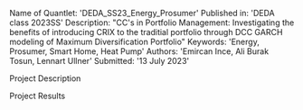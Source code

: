 Name of Quantlet: 'DEDA_SS23_Energy_Prosumer'
Published in: 'DEDA class 2023SS'
Description: "CC's in Portfolio Management: Investigating the benefits of introducing CRIX to the traditial portfolio through DCC GARCH modeling of Maximum Diversification Portfolio"
Keywords: 'Energy, Prosumer, Smart Home, Heat Pump'
Authors: 'Emircan Ince, Ali Burak Tosun, Lennart Ullner'
Submitted: '13 July 2023'

Project Description

Project Results
